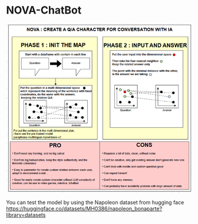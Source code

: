 # NOVA-ChatBot
![Logo](NOVA.png)

You can test the model by using the Napoleon dataset from hugging face
https://huggingface.co/datasets/MH0386/napoleon_bonaparte?library=datasets
